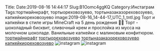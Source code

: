 Title:
Date:2019-08-16 14:44:17
Slug:B1Oomc4ggKQ
Category:Инстаграм
Tags:тортмайнкрафт, тортыореховозуево, тортыназаказореховозуево, капкейкиореховозуево
image:2019-08-16_14-44-17_UTC_1_tntl.jpg
Торт и капкейки в стиле игры MineCraft  на 5 день рождения 🎉🥳
Торт - шоколадный бисквит, сливочный крем и прослойка из мусса на молочном шоколаде.
Ванильные капкейки с малиновым конфитюром.
[тортмайнкрафт]({tag}тортмайнкрафт) [тортыореховозуево]({tag}тортыореховозуево) [тортыназаказореховозуево]({tag}тортыназаказореховозуево) [капкейкиореховозуево]({tag}капкейкиореховозуево)
![instagram]({attach}images/2019-08-16_14-44-17_UTC_1.jpg)
![instagram]({attach}images/2019-08-16_14-44-17_UTC_2.jpg)
